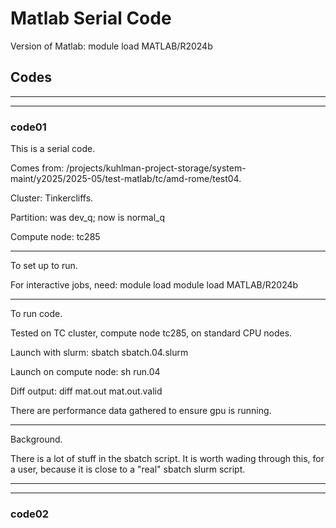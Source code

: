 # Matlab Serial Code

Version of Matlab:  module load MATLAB/R2024b

## Codes


------------------------------------------
------------------------------------------
### code01

This is a serial code.

Comes from:  /projects/kuhlman-project-storage/system-maint/y2025/2025-05/test-matlab/tc/amd-rome/test04.

Cluster:  Tinkercliffs.

Partition:  was dev_q; now is normal_q

Compute node:  tc285


----------------------
To set up to run.

For interactive jobs, need:
module load  module load MATLAB/R2024b


----------------------
To run code.


Tested on TC cluster, compute node tc285, on standard CPU nodes.

Launch with slurm:  sbatch sbatch.04.slurm

Launch on compute node:  sh run.04

Diff output:  diff mat.out mat.out.valid

There are performance data gathered to ensure gpu is running.




----------------------------
Background.

There is a lot of stuff in the sbatch script.
It is worth wading through this, for a user, because it is close to a
"real" sbatch slurm script.


------------------------------------------
------------------------------------------
### code02



